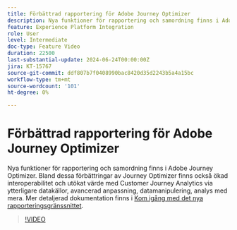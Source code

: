 ```yaml
---
title: Förbättrad rapportering för Adobe Journey Optimizer
description: Nya funktioner för rapportering och samordning finns i Adobe Journey Optimizer. Bland dessa förbättringar av Journey Optimizer finns också ökad interoperabilitet och utökat värde med Customer Journey Analytics via ytterligare datakällor, avancerad anpassning, datamanipulering, analys med mera.
feature: Experience Platform Integration
role: User
level: Intermediate
doc-type: Feature Video
duration: 22500
last-substantial-update: 2024-06-24T00:00:00Z
jira: KT-15767
source-git-commit: ddf807b7f0408990bac8420d35d2243b5a4a15bc
workflow-type: tm+mt
source-wordcount: '101'
ht-degree: 0%

---
```



# Förbättrad rapportering för Adobe Journey Optimizer

Nya funktioner för rapportering och samordning finns i Adobe Journey Optimizer. Bland dessa förbättringar av Journey Optimizer finns också ökad interoperabilitet och utökat värde med Customer Journey Analytics via ytterligare datakällor, avancerad anpassning, datamanipulering, analys med mera. Mer detaljerad dokumentation finns i [Kom igång med det nya rapporteringsgränssnittet](https://experienceleague.adobe.com/sv/docs/journey-optimizer/using/channel-report/report-gs-cja).

>[!VIDEO](https://video.tv.adobe.com/v/3430413/?learn=on)
